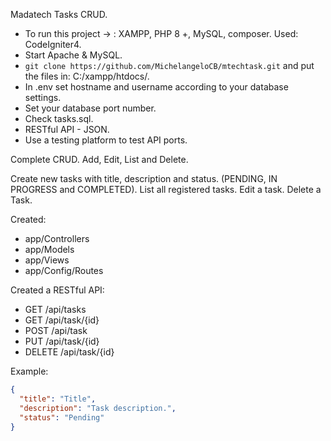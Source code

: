 Madatech Tasks CRUD.


- To run this project -> : XAMPP, PHP 8 +, MySQL, composer. Used: CodeIgniter4.
- Start Apache & MySQL.
- `` git clone https://github.com/MichelangeloCB/mtechtask.git `` and put the files in: C:/xampp/htdocs/.
- In .env set hostname and username according to your database settings.
- Set your database port number.
- Check tasks.sql.
- RESTful API - JSON.
- Use a testing platform to test API ports.
  

Complete CRUD. Add, Edit, List and Delete.

Create new tasks with title, description and status. (PENDING, IN PROGRESS and COMPLETED).
List all registered tasks.
Edit a task.
Delete a Task.


Created:

 * app/Controllers
 * app/Models
 * app/Views
 * app/Config/Routes


Created a RESTful API:

* GET /api/tasks
* GET /api/task/{id}
* POST /api/task
* PUT /api/task/{id}
* DELETE /api/task/{id}

Example:
  ```json
{
	"title": "Title",
	"description": "Task description.",
	"status": "Pending"
}
```
